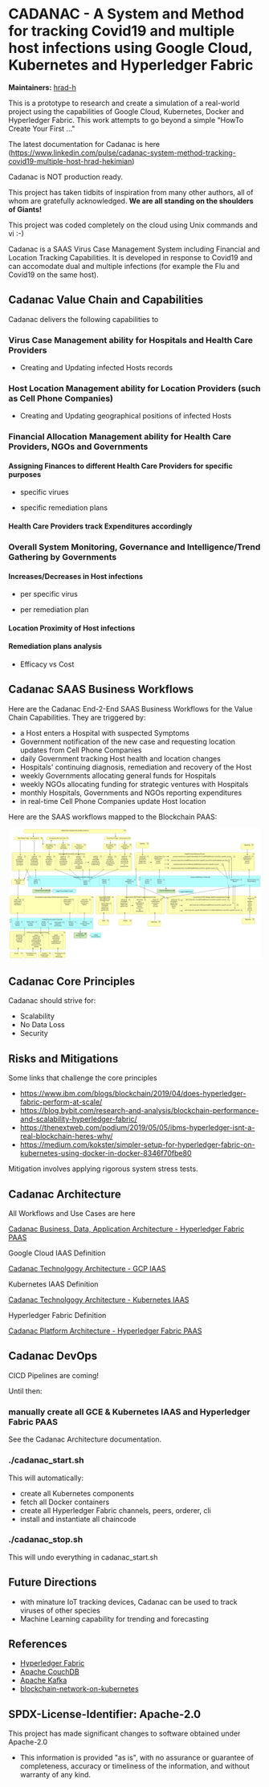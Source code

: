 # CADANAC - A System and Method for tracking Covid19 and multiple host infections using Google Cloud, Kubernetes and Hyperledger Fabric


**Maintainers:** [hrad-h](https://github.com/hrad-h/)

This is a prototype to research and create a simulation of a real-world project using the capabilities of Google Cloud, Kubernetes, Docker and Hyperledger Fabric.  This work attempts to go beyond a simple "HowTo Create Your First ..."

The latest documentation for Cadanac is here (https://www.linkedin.com/pulse/cadanac-system-method-tracking-covid19-multiple-host-hrad-hekimian)

Cadanac is NOT production ready.

This project has taken tidbits of inspiration from many other authors, all of whom are gratefully acknowledged.  **We are all standing on the shoulders of Giants!**

This project was coded completely on the cloud using Unix commands and vi :-)


Cadanac is a SAAS Virus Case Management System including Financial and Location Tracking Capabilities.  It is developed in response to Covid19 and can accomodate dual and multiple infections (for example the Flu and Covid19 on the same host).


## Cadanac Value Chain and Capabilities

Cadanac delivers the following capabilities to 

### Virus Case Management ability for Hospitals and Health Care Providers  

- Creating and Updating infected Hosts records  

### Host Location Management ability for Location Providers (such as Cell Phone Companies)  

- Creating and Updating geographical positions of infected Hosts  

### Financial Allocation Management ability for Health Care Providers, NGOs and Governments  

#### Assigning Finances to different Health Care Providers for specific purposes  

- specific virues  

- specific remediation plans  

#### Health Care Providers track Expenditures accordingly  

### Overall System Monitoring, Governance and Intelligence/Trend Gathering by Governments  

#### Increases/Decreases in Host infections  

- per specific virus  

- per remediation plan  

#### Location Proximity of Host infections  

#### Remediation plans analysis  

- Efficacy vs Cost  

## Cadanac SAAS Business Workflows

Here are the Cadanac End-2-End SAAS Business Workflows for the Value Chain Capabilities.  They are triggered by:

-    a Host enters a Hospital with suspected Symptoms
-    Government notification of the new case and requesting location updates from Cell Phone Companies
-    daily Government tracking Host health and location changes
-    Hospitals' continuing diagnosis, remediation and recovery of the Host
-    weekly Governments allocating general funds for Hospitals
-    weekly NGOs allocating funding for strategic ventures with Hospitals
-    monthly Hospitals, Governments and NGOs reporting expenditures
-    in real-time Cell Phone Companies update Host location

Here are the SAAS workflows mapped to the Blockchain PAAS:

![Cadanac_Business_Architecture_E2E.png](docs/4-cadanac/images/Cadanac_Business_Architecture_E2E.png)


## Cadanac Core Principles

Cadanac should strive for:

- Scalability
- No Data Loss
- Security

## Risks and Mitigations

Some links that challenge the core principles
-	https://www.ibm.com/blogs/blockchain/2019/04/does-hyperledger-fabric-perform-at-scale/
-	https://blog.bybit.com/research-and-analysis/blockchain-performance-and-scalability-hyperledger-fabric/
-	https://thenextweb.com/podium/2019/05/05/ibms-hyperledger-isnt-a-real-blockchain-heres-why/
-	https://medium.com/kokster/simpler-setup-for-hyperledger-fabric-on-kubernetes-using-docker-in-docker-8346f70fbe80

Mitigation involves applying rigorous system stress tests.


## Cadanac Architecture

All Workflows and Use Cases are here

[Cadanac Business, Data, Application Architecture - Hyperledger Fabric PAAS](docs/4-cadanac/README.md)

Google Cloud IAAS Definition

[Cadanac Technolgogy Architecture - GCP IAAS](docs/1-gcp/README.md)

Kubernetes IAAS Definition

[Cadanac Technolgogy Architecture - Kubernetes IAAS](docs/2-k8s/README.md)

Hyperledger Fabric Definition

[Cadanac Platform Architecture - Hyperledger Fabric PAAS](docs/3-hlf/README.md)


## Cadanac DevOps

CICD Pipelines are coming!

Until then:

### manually create all GCE & Kubernetes IAAS and Hyperledger Fabric PAAS

See the Cadanac Architecture documentation.

### ./cadanac_start.sh

This will automatically:

- create all Kubernetes components
- fetch all Docker containers
- create all Hyperledger Fabric channels, peers, orderer, cli
- install and instantiate all chaincode

### ./cadanac_stop.sh 

This will undo everything in cadanac_start.sh

## Future Directions

- with minature IoT tracking devices, Cadanac can be used to track viruses of other species
- Machine Learning capability for trending and forecasting


## References

* [Hyperledger Fabric](https://hyperledger-fabric.readthedocs.io/en/release-1.3/)
* [Apache CouchDB](http://couchdb.apache.org/)
* [Apache Kafka](https://kafka.apache.org/)
* [blockchain-network-on-kubernetes](https://github.com/IBM/blockchain-network-on-kubernetes)

## SPDX-License-Identifier: Apache-2.0

This project has made significant changes to software obtained under Apache-2.0

- This information is provided "as is", with no assurance or guarantee of completeness, accuracy or timeliness of the information, and without warranty of any kind.